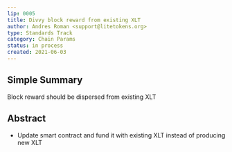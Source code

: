 ```yaml
---
lip: 0005
title: Divvy block reward from existing XLT
author: Andres Roman <support@litetokens.org>
type: Standards Track
category: Chain Params
status: in process
created: 2021-06-03
---
```

## Simple Summary

Block reward should be dispersed from existing XLT

## Abstract

- Update smart contract and fund it with existing XLT instead of producing new XLT
